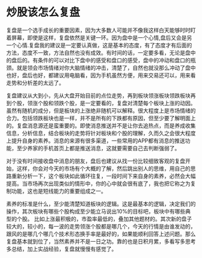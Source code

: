 # 炒股该怎么复盘

复盘是一个选手成长的重要因素，因为大多数人可能并不像我这样白天能够时时盯着屏幕，即使是这样，复盘依然是关键一环。因为盘中是一个心情,盘后又会是另一个心情.复盘我的建议是一定要认真做，这是基本的态度，有了态度才有后面的方法，态度不一致，方法自然也没有成效。有时间的话，一定要多看，无论是盘中的盘后的。有条件的可以对比下盘中的感受和盘口的感受，盘中的冲动和盘口的瓶颈。就是领会市场情绪对你大脑情绪的冲击，清楚了，自然也就没那么冲动了盘中也好，盘后也好，都建议用电脑看，因为手机虽然方便，用来交易还可以，用来看走势和分析差的太远了。

复盘建议从大到小，先从大盘开始目前的点位走势，再到板块领涨板块领跌板块再到个股，领涨个股和领跌个股，是一定要看的，复盘对清楚每个板块上涨的动因。 虽然有随机的成分，但是板块的上涨绝非随机可以解释。很大程度上是市场情绪的合力。包括领跌板块也是一样，并不是所有的下跌都有原因，但至少要了解明面上的。复盘消息源还是蛮重要的。即使消息推送并不是让你去追热点，而是养成收集信息，分析信息，结合板块的走势将针对板块和个股的理解，久而久之会很大程度上提升自身的素养。消息的来源有很多渠道，一些常用的APP都有消息的推送功能，至少养家的手机首页上都是推送消息，这就要需要自己去判断强弱了。

对于没有时间接收盘中消息的朋友，盘后也建议从找一份比较细致客观的复盘开始，这样，你会对今天的市场有个大概的了解，然后跳出别人的思维，用自己的思路重新分析一下，这个板块如此循环往复，一段时间下来自身的素养，必然会大幅提高。当市场再次出现类似的情形中，你的心中就会很有底了，我也把它称之为复制功能，这也是短线能力的重要组成之一。

素养的标准是什么，至少能清楚知道板块的逻辑。这是最基本的逻辑，决定我们的操作，其次板块有哪些个股构成至少能立马说出10%的目标吧，板块中有哪些典型的个股。 比如上涨最积极的，市盈率最低的，叠加其他题材的。其次新的盘子较大的，较小的，每一波的走势领涨个股都是哪几个，今天的行情是由谁发动的，跟风的是哪几个哪几个技术形态换手率是最好的，如果能顺利回答上述问题。那么复盘基本就到位了，当然素养并不是一日之功。靠的也是日积月累，多看写多思考多总结，加上实战经验，复盘就慢慢有感觉了。